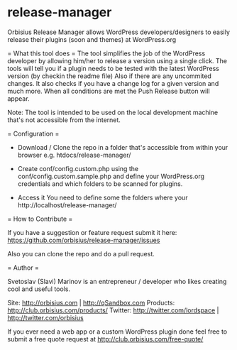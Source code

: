 # release-manager
Orbisius Release Manager allows WordPress developers/designers to easily release their plugins (soon and themes) at WordPress.org

= What this tool does =
The tool simplifies the job of the WordPress developer by allowing him/her to release a version using a single click.
The tools will tell you if a plugin needs to be tested with the latest WordPress version (by checkin the readme file)
Also if there are any uncommited changes.
It also checks if you have a change log for a given version and much more.
When all conditions are met the Push Release button will appear.

Note: The tool is intended to be used on the local development machine that's not accessible from the internet.

= Configuration =
* Download / Clone the repo in a folder that's accessible from within your browser 
e.g. htdocs/release-manager/

* Create conf/config.custom.php using the conf/config.custom.sample.php and define your WordPress.org credentials and which folders to be scanned for plugins.

* Access it 
You need to define some the folders where your 
http://localhost/release-manager/


= How to Contribute =

If you have a suggestion or feature request submit it here: 
https://github.com/orbisius/release-manager/issues

Also you can clone the repo and do a pull request.

= Author =

Svetoslav (Slavi) Marinov is an entrepreneur / developer who likes creating cool and useful tools.

Site: http://orbisius.com | http://qSandbox.com
Products: http://club.orbisius.com/products/
Twitter: http://twitter.com/lordspace | http://twitter.com/orbisius

If you ever need a web app or a custom WordPress plugin done feel free to submit a free quote request at http://club.orbisius.com/free-quote/
